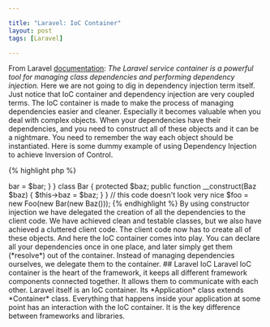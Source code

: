 ```yaml
---

title: "Laravel: IoC Container"
layout: post
tags: [Laravel]

---
```


From Laravel <a href="https://laravel.com/docs/5.2/container" target="_blank">documentation</a>: 
*The Laravel service container is a powerful tool for managing class dependencies and performing dependency injection.* Here
we are not going to dig in dependency injection term itself. Just notice that IoC container and dependency injection are very 
coupled terms. The IoC container is made to make the process of managing dependencies easier and cleaner.
Especially it becomes valuable when you deal with complex objects. When your dependencies have their dependencies, and you
need to construct all of these objects and it can be a nightmare. You need to remember the way each object should be instantiated.
Here is some dummy example of using Dependency Injection to achieve Inversion of Control.

{% highlight php %}
<?php

class Foo
{
    protected $bar;

    public function __construct(Bar $bar)
    {
        $this->bar = $bar;
    }
}

class Bar 
{
    protected $baz;

    public function __construct(Baz $baz)
    {
        $this->baz = $baz;
    }
}

// this code doesn't look very nice
$foo = new Foo(new Bar(new Baz()));
{% endhighlight %}

By using constructor injection we have delegated the creation of all the dependencies to the client code. We have achieved clean
and testable classes, but we also have achieved a cluttered client code. The client code now has to create all of these objects.

And here the IoC container comes into play. You can declare all your dependencies once in one place, and later simply get them (*resolve*) out
of the container. Instead of managing dependencies ourselves, we delegate them to the container. 

## Laravel IoC

Laravel IoC container is the heart of the framework, it keeps all different framework components connected together. It allows them to 
communicate with each other. Laravel itself is an IoC container. Its *Application* class extends *Container* class. Everything that happens 
inside your application at some point has an interaction with the IoC container. It is the key difference between frameworks and libraries.


